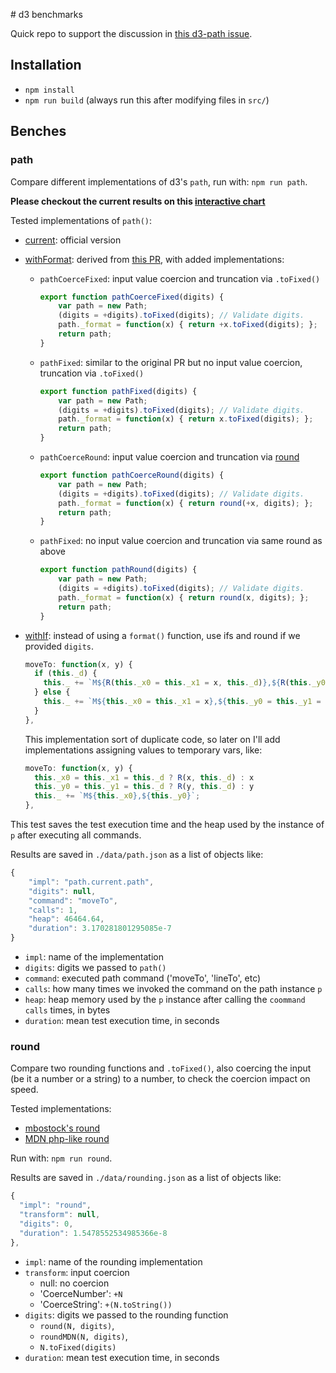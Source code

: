 # d3 benchmarks

Quick repo to support the discussion in [this d3-path issue](https://github.com/d3/d3-path/issues/10).

## Installation

- `npm install`
- `npm run build` (always run this after modifying files in `src/`)

## Benches

### path

Compare different implementations of d3's `path`, run with: `npm run path`.

**Please checkout the current results on this [interactive chart](https://mindrones.github.io/d3-benchmarks/)**

Tested implementations of `path()`:

- [current](https://github.com/d3/d3-path/blob/master/src/path.js): official version
- [withFormat](https://github.com/mindrones/d3-benchmarks/blob/master/src/path/withFormat.js): derived from [this PR](https://github.com/d3/d3-path/blob/fixed/src/path.js), with added implementations:

  - `pathCoerceFixed`: input value coercion and truncation via `.toFixed()`

    ```js
    export function pathCoerceFixed(digits) {
        var path = new Path;
        (digits = +digits).toFixed(digits); // Validate digits.
        path._format = function(x) { return +x.toFixed(digits); };
        return path;
    }
    ```

  - `pathFixed`: similar to the original PR but no input value coercion, truncation via `.toFixed()`

    ```js
    export function pathFixed(digits) {
        var path = new Path;
        (digits = +digits).toFixed(digits); // Validate digits.
        path._format = function(x) { return x.toFixed(digits); };
        return path;
    }
    ```

  - `pathCoerceRound`: input value coercion and truncation via [round](https://github.com/d3/d3-format/issues/32)

    ```js
    export function pathCoerceRound(digits) {
        var path = new Path;
        (digits = +digits).toFixed(digits); // Validate digits.
        path._format = function(x) { return round(+x, digits); };
        return path;
    }
    ```

  - `pathFixed`: no input value coercion and truncation via same round as above

    ```js
    export function pathRound(digits) {
        var path = new Path;
        (digits = +digits).toFixed(digits); // Validate digits.
        path._format = function(x) { return round(x, digits); };
        return path;
    }
    ```

- [withIf](https://github.com/mindrones/d3-benchmarks/blob/master/src/path/withIf.js): instead of using a `format()` function, use ifs and round if we provided `digits`.
  ```js
  moveTo: function(x, y) {
    if (this._d) {
      this._ += `M${R(this._x0 = this._x1 = x, this._d)},${R(this._y0 = this._y1 = y, this._d)}`;
    } else {
      this._ += `M${this._x0 = this._x1 = x},${this._y0 = this._y1 = y}`;
    }
  },
  ```
  This implementation sort of duplicate code, so later on I'll add implementations assigning values to temporary vars, like:
  ```js
  moveTo: function(x, y) {
    this._x0 = this._x1 = this._d ? R(x, this._d) : x
    this._y0 = this._y1 = this._d ? R(y, this._d) : y
    this._ += `M${this._x0},${this._y0}`;
  },
  ```

This test saves the test execution time and the heap used by the instance of `p` after executing all commands.

Results are saved in `./data/path.json` as a list of objects like:

```js
{
    "impl": "path.current.path",
    "digits": null,
    "command": "moveTo",
    "calls": 1,
    "heap": 46464.64,
    "duration": 3.170281801295085e-7
}
```

- `impl`: name of the implementation
- `digits`: digits we passed to `path()`
- `command`: executed path command ('moveTo', 'lineTo', etc)
- `calls`: how many times we invoked the command on the path instance `p`
- `heap`: heap memory used by the `p` instance after calling the `coommand` `calls` times, in bytes
- `duration`: mean test execution time, in seconds


### round

Compare two rounding functions and `.toFixed()`, also coercing the input (be it a number or a string) to a number, to check the coercion impact on speed.

Tested implementations:

  - [mbostock's round](https://github.com/d3/d3-format/issues/32)
  - [MDN php-like round](https://developer.mozilla.org/en-US/docs/Web/JavaScript/Reference/Global_Objects/Math/round#PHP-Like_rounding_Method)

Run with: `npm run round`.

Results are saved in `./data/rounding.json` as a list of objects like:

```js
{
  "impl": "round",
  "transform": null,
  "digits": 0,
  "duration": 1.5478552534985366e-8
},
```

- `impl`: name of the rounding implementation
- `transform`: input coercion
  - null: no coercion
  - 'CoerceNumber': `+N`
  - 'CoerceString': `+(N.toString())`
- `digits`: digits we passed to the rounding function
  - `round(N, digits)`,
  - `roundMDN(N, digits)`,
  - `N.toFixed(digits)`
- `duration`: mean test execution time, in seconds
